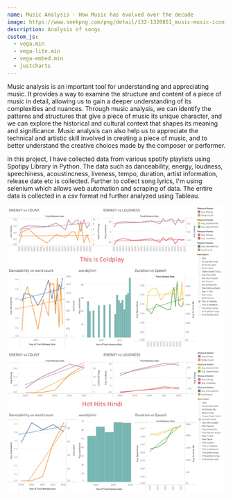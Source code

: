 ```yaml
---
name: Music Analysis - How Music has evolved over the decade
image: https://www.seekpng.com/png/detail/132-1320851_music-music-icon-png-transparent.png
description: Analysis of songs
custom_js:
  - vega.min
  - vega-lite.min
  - vega-embed.min
  - justcharts
---
```

Music analysis is an important tool for understanding and appreciating music. It provides a way to examine the structure and content of a piece of music in detail, allowing us to gain a deeper understanding of its complexities and nuances. Through music analysis, we can identify the patterns and structures that give a piece of music its unique character, and we can explore the historical and cultural context that shapes its meaning and significance. Music analysis can also help us to appreciate the technical and artistic skill involved in creating a piece of music, and to better understand the creative choices made by the composer or performer.

In this project, I have collected data from various spotify playlists using Spotipy Library in Python. The data such as danceability, energy, loudness, speechiness, acoustincness, liveness, tempo, duration, artist information, release date etc is collected. Further to collect song lyrics, I'm using selenium which allows web automation and scraping of data. The entire data is collected in a csv format nd further analyzed using Tableau.

<img src="../assets/images/fig23.png" alt="image"/>
<img src="../assets/images/fig24.png" alt="image"/>
